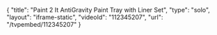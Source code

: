 {
    "title": "Paint 2 It AntiGravity Paint Tray with Liner Set",
    "type": "solo",
    "layout": "iframe-static",
    "videoId": "112345207",
    "url": "\/tvpembed\/112345207"
}